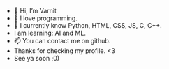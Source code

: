 - 👋 Hi, I’m Varnit
- 👀 I love programming. 
- 🌱 I currently know Python, HTML, CSS, JS, C, C++.
- I am learning: AI and ML.
- 📫 You can contact me on github.
- Thanks for checking my profile. <3
- See ya soon ;0)

